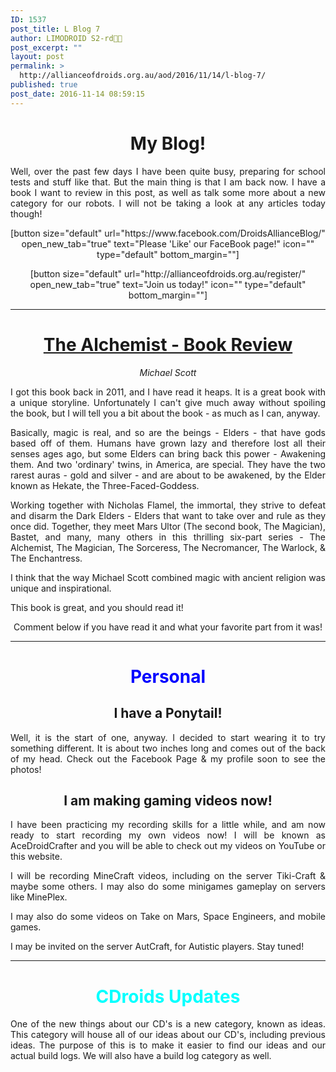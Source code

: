```yaml
---
ID: 1537
post_title: L Blog 7
author: LIMODROID S2-rd🔭🔬
post_excerpt: ""
layout: post
permalink: >
  http://allianceofdroids.org.au/aod/2016/11/14/l-blog-7/
published: true
post_date: 2016-11-14 08:59:15
---
```

<h1 style="text-align: center;">My Blog!</h1>
<p style="text-align: justify;">Well, over the past few days I have been quite busy, preparing for school tests and stuff like that. But the main thing is that I am back now. I have a book I want to review in this post, as well as talk some more about a new category for our robots. I will not be taking a look at any articles today though!</p>
<p style="text-align: center;">[button size="default" url="https://www.facebook.com/DroidsAllianceBlog/" open_new_tab="true" text="Please 'Like' our FaceBook page!" icon="" type="default" bottom_margin=""]</p>
<p style="text-align: center;">[button size="default" url="http://allianceofdroids.org.au/register/" open_new_tab="true" text="Join us today!" icon="" type="default" bottom_margin=""]</p>


<hr />

<h1 style="text-align: center;"><span style="text-decoration: underline;">The Alchemist - Book Review</span></h1>
<p style="text-align: center;"><em>Michael Scott</em></p>
<p style="text-align: justify;">I got this book back in 2011, and I have read it heaps. It is a great book with a unique storyline. Unfortunately I can't give much away without spoiling the book, but I will tell you a bit about the book - as much as I can, anyway.</p>
<p style="text-align: justify;">Basically, magic is real, and so are the beings - Elders - that have gods based off of them. Humans have grown lazy and therefore lost all their senses ages ago, but some Elders can bring back this power - Awakening them. And two 'ordinary' twins, in America, are special. They have the two rarest auras - gold and silver - and are about to be awakened, by the Elder known as Hekate, the Three-Faced-Goddess.</p>
<p style="text-align: justify;">Working together with Nicholas Flamel, the immortal, they strive to defeat and disarm the Dark Elders - Elders that want to take over and rule as they once did. Together, they meet Mars Ultor (The second book, The Magician), Bastet, and many, many others in this thrilling six-part series - The Alchemist, The Magician, The Sorceress, The Necromancer, The Warlock, &amp; The Enchantress.</p>
<p style="text-align: justify;">I think that the way Michael Scott combined magic with ancient religion was unique and inspirational.</p>
<p style="text-align: justify;">This book is great, and you should read it!</p>
<p style="text-align: center;">Comment below if you have read it and what your favorite part from it was!</p>


<hr />

<h1 style="text-align: center;"><span style="color: #0000ff;">Personal</span></h1>
<h2 style="text-align: center;">I have a Ponytail!</h2>
<p style="text-align: justify;">Well, it is the start of one, anyway. I decided to start wearing it to try something different. It is about two inches long and comes out of the back of my head. Check out the Facebook Page &amp; my profile soon to see the photos!</p>

<h2 style="text-align: center;">I am making gaming videos now!</h2>
<p style="text-align: justify;">I have been practicing my recording skills for a little while, and am now ready to start recording my own videos now! I will be known as AceDroidCrafter and you will be able to check out my videos on YouTube or this website.</p>
<p style="text-align: justify;">I will be recording MineCraft videos, including on the server Tiki-Craft &amp; maybe some others. I may also do some minigames gameplay on servers like MinePlex.</p>
<p style="text-align: justify;">I may also do some videos on Take on Mars, Space Engineers, and mobile games.</p>
<p style="text-align: justify;">I may be invited on the server AutCraft, for Autistic players. Stay tuned!</p>


<hr />

<h1 style="text-align: center;"><span style="color: #00ffff;">CDroids Updates</span></h1>
<p style="text-align: justify;">One of the new things about our CD's is a new category, known as ideas. This category will house all of our ideas about our CD's, including previous ideas. The purpose of this is to make it easier to find our ideas and our actual build logs. We will also have a build log category as well.</p>